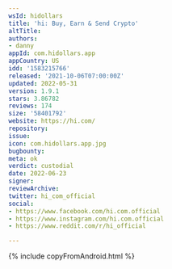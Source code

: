 ```yaml
---
wsId: hidollars
title: 'hi: Buy, Earn & Send Crypto'
altTitle: 
authors: 
- danny
appId: com.hidollars.app
appCountry: US
idd: '1583215766'
released: '2021-10-06T07:00:00Z'
updated: 2022-05-31
version: 1.9.1
stars: 3.86782
reviews: 174
size: '58401792'
website: https://hi.com/
repository: 
issue: 
icon: com.hidollars.app.jpg
bugbounty: 
meta: ok
verdict: custodial
date: 2022-06-23
signer: 
reviewArchive: 
twitter: hi_com_official
social: 
- https://www.facebook.com/hi.com.official
- https://www.instagram.com/hi.com.official
- https://www.reddit.com/r/hi_official

---
```


{% include copyFromAndroid.html %}